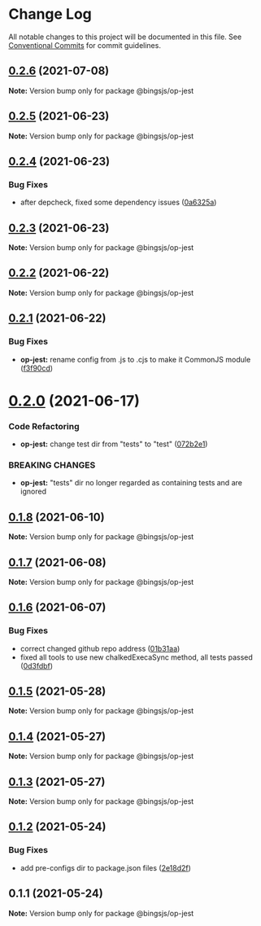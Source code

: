 # Change Log

All notable changes to this project will be documented in this file.
See [Conventional Commits](https://conventionalcommits.org) for commit guidelines.

## [0.2.6](https://github.com/bingtimren/op-tools/compare/@bingsjs/op-jest@0.2.5...@bingsjs/op-jest@0.2.6) (2021-07-08)

**Note:** Version bump only for package @bingsjs/op-jest





## [0.2.5](https://github.com/bingtimren/op-tools/compare/@bingsjs/op-jest@0.2.4...@bingsjs/op-jest@0.2.5) (2021-06-23)

**Note:** Version bump only for package @bingsjs/op-jest





## [0.2.4](https://github.com/bingtimren/op-tools/compare/@bingsjs/op-jest@0.2.3...@bingsjs/op-jest@0.2.4) (2021-06-23)


### Bug Fixes

* after depcheck, fixed some dependency issues ([0a6325a](https://github.com/bingtimren/op-tools/commit/0a6325aa844ddd02159dbf540313219a84088848))





## [0.2.3](https://github.com/bingtimren/op-tools/compare/@bingsjs/op-jest@0.2.2...@bingsjs/op-jest@0.2.3) (2021-06-23)

**Note:** Version bump only for package @bingsjs/op-jest





## [0.2.2](https://github.com/bingtimren/op-tools/compare/@bingsjs/op-jest@0.2.1...@bingsjs/op-jest@0.2.2) (2021-06-22)

**Note:** Version bump only for package @bingsjs/op-jest





## [0.2.1](https://github.com/bingtimren/op-tools/compare/@bingsjs/op-jest@0.2.0...@bingsjs/op-jest@0.2.1) (2021-06-22)


### Bug Fixes

* **op-jest:** rename config from .js to .cjs to make it CommonJS module ([f3f90cd](https://github.com/bingtimren/op-tools/commit/f3f90cd8233c54c317cf51e286d23dd2b17362d2))





# [0.2.0](https://github.com/bingtimren/op-tools/compare/@bingsjs/op-jest@0.1.8...@bingsjs/op-jest@0.2.0) (2021-06-17)


### Code Refactoring

* **op-jest:** change test dir from "tests" to "test" ([072b2e1](https://github.com/bingtimren/op-tools/commit/072b2e1393e62f0d67ebb7bd4aecab74fcf4d48f))


### BREAKING CHANGES

* **op-jest:** "tests" dir no longer regarded as containing tests and are ignored





## [0.1.8](https://github.com/bingtimren/op-tools/compare/@bingsjs/op-jest@0.1.7...@bingsjs/op-jest@0.1.8) (2021-06-10)

**Note:** Version bump only for package @bingsjs/op-jest





## [0.1.7](https://github.com/bingtimren/op-tools/compare/@bingsjs/op-jest@0.1.6...@bingsjs/op-jest@0.1.7) (2021-06-08)

**Note:** Version bump only for package @bingsjs/op-jest





## [0.1.6](https://github.com/bingtimren/op-tools/compare/@bingsjs/op-jest@0.1.5...@bingsjs/op-jest@0.1.6) (2021-06-07)


### Bug Fixes

* correct changed github repo address ([01b31aa](https://github.com/bingtimren/op-tools/commit/01b31aa45ebff6257280ac30ca8d85c6c4a6ef3a))
* fixed all tools to use new chalkedExecaSync method, all tests passed ([0d3fdbf](https://github.com/bingtimren/op-tools/commit/0d3fdbfc7ed2ecdee27e9b4208e0950d5f75aa72))





## [0.1.5](https://github.com/bingtimren/op-tools/compare/@bingsjs/op-jest@0.1.4...@bingsjs/op-jest@0.1.5) (2021-05-28)

**Note:** Version bump only for package @bingsjs/op-jest





## [0.1.4](https://github.com/bingtimren/op-tools/compare/@bingsjs/op-jest@0.1.3...@bingsjs/op-jest@0.1.4) (2021-05-27)

**Note:** Version bump only for package @bingsjs/op-jest





## [0.1.3](https://github.com/bingtimren/op-tools/compare/@bingsjs/op-jest@0.1.2...@bingsjs/op-jest@0.1.3) (2021-05-27)

**Note:** Version bump only for package @bingsjs/op-jest





## [0.1.2](https://github.com/bingtimren/op-tools/compare/@bingsjs/op-jest@0.1.1...@bingsjs/op-jest@0.1.2) (2021-05-24)


### Bug Fixes

* add pre-configs dir to package.json files ([2e18d2f](https://github.com/bingtimren/op-tools/commit/2e18d2ffe03dd258249da4d40b125eb1ef56adac))





## 0.1.1 (2021-05-24)

**Note:** Version bump only for package @bingsjs/op-jest
